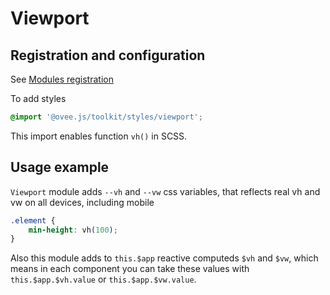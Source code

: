 # Viewport

## Registration and configuration

See [Modules registration](/docs/registration.md#modules)

To add styles

```scss
@import '@ovee.js/toolkit/styles/viewport';
```

This import enables function `vh()` in SCSS.

## Usage example

`Viewport` module adds `--vh` and `--vw` css variables, that reflects real vh and vw on all devices, including mobile

```css
.element {
	min-height: vh(100);
}
```

Also this module adds to `this.$app` reactive computeds `$vh` and `$vw`, which means in each component you can take these values with `this.$app.$vh.value` or `this.$app.$vw.value`.
